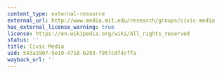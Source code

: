 ```yaml
---
content_type: external-resource
external_url: http://www.media.mit.edu/research/groups/civic-media
has_external_license_warning: true
license: https://en.wikipedia.org/wiki/All_rights_reserved
status: ''
title: Civic Media
uid: 543a1907-5e19-4718-b293-f957cdf4cffa
wayback_url: ''
---
```

